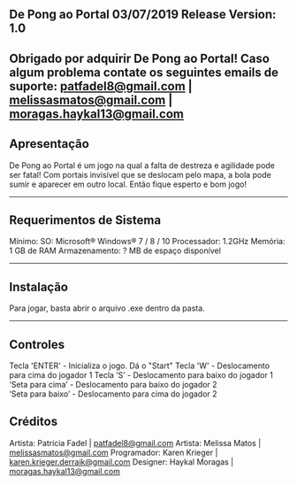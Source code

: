 ﻿De Pong ao Portal
03/07/2019
Release Version: 1.0
-----------------------------------------------------------------------------


Obrigado por adquirir De Pong ao Portal!
Caso algum problema contate os seguintes emails de suporte:  patfadel8@gmail.com | melissasmatos@gmail.com | moragas.haykal13@gmail.com
-----------------------------------------------------------------------------
Apresentação
-----------------------------------------------------------------------------
De Pong ao Portal é um jogo na qual a falta de destreza e agilidade pode ser fatal! 
Com portais invisível que se deslocam pelo mapa,
a bola pode sumir e aparecer em outro local. 
Então fique esperto e bom jogo!


-----------------------------------------------------------------------------
Requerimentos de Sistema
-----------------------------------------------------------------------------
Mínimo: 
        SO: Microsoft® Windows® 7 / 8 / 10
        Processador: 1.2GHz
        Memória: 1 GB de RAM
        Armazenamento: ? MB de espaço disponível


-----------------------------------------------------------------------------
Instalação
-----------------------------------------------------------------------------
Para jogar, basta abrir o arquivo .exe dentro da pasta.


-----------------------------------------------------------------------------
Controles
-----------------------------------------------------------------------------
Tecla 'ENTER' - Inicializa o jogo. Dá o "Start"
Tecla 'W' - Deslocamento para cima do jogador 1
Tecla ‘S’ - Deslocamento para baixo do jogador 1 
‘Seta para cima’ - Deslocamento para baixo do jogador 2  
‘Seta para baixo’ - Deslocamento para cima do jogador 2


Créditos
-----------------------------------------------------------------------------
Artista:                 Patrícia Fadel | patfadel8@gmail.com
Artista:                 Melissa Matos | melissasmatos@gmail.com
Programador:                Karen Krieger | karen.krieger.derraik@gmail.com
Designer:                Haykal Moragas | moragas.haykal13@gmail.com
